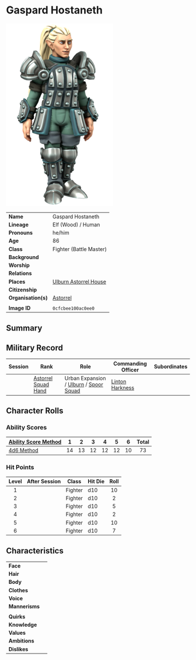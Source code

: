 # Gaspard Hostaneth

<img src="https://raw.githubusercontent.com/jesskelsall/astarus-images/main/characters/portraits/0cfcbee100ac0ee0.png" height="500" />

|||
| --- | --- |
| **Name** | Gaspard Hostaneth | character.4
| **Lineage** | Elf (Wood) / Human |
| **Pronouns** | he/him |
| **Age** | 86 |
| **Class** | Fighter (Battle Master) |
| **Background** | |
| **Worship** | |
| **Relations** | |
| **Places** | [Ulburn Astorrel House](../places/buildings/government/ulburn-astorrel-house.md) |
| **Citizenship** | |
| **Organisation(s)** | [Astorrel](../organisations/government/astorrel/astorrel.md) |
|||
| **Image ID** | `0cfcbee100ac0ee0` |

## Summary

## Military Record

| Session | Rank | Role | Commanding Officer | Subordinates |
|:---:| --- | --- | --- | --- |
|| [Astorrel Squad Hand](../organisations/government/astorrel/ranks/astorrel-squad-hand.md) | Urban Expansion / [Ulburn](../places/settlements/villages/ulburn.md) / [Spoor Squad](../organisations/government/astorrel/squads/spoor-squad.md) | [Linton Harkness](linton-harkness.md) ||

## Character Rolls

### Ability Scores

| [Ability Score Method](../mechanics/ability-score-method/ability-score-method.md) | 1 | 2 | 3 | 4 | 5 | 6 | Total |
| --- |:---:|:---:|:---:|:---:|:---:|:---:|:---:|
| [4d6 Method](../mechanics/ability-score-method/4d6-method.md) | 14 | 13 | 12 | 12 | 12 | 10 | 73 |

### Hit Points

| Level | After Session | Class | Hit Die | Roll |
|:---:|:---:| --- | --- |:---:|
| 1 || Fighter | d10 | 10 |
| 2 || Fighter | d10 | 2 |
| 3 || Fighter | d10 | 5 |
| 4 || Fighter | d10 | 2 |
| 5 || Fighter | d10 | 10 |
| 6 || Fighter | d10 | 7 |

## Characteristics

|||
| --- | --- |
| **Face** | | characteristics.2
| **Hair** | |
| **Body** | |
| **Clothes** | |
| **Voice** | |
| **Mannerisms** | |
|||
| **Quirks** | |
| **Knowledge** | |
| **Values** | |
| **Ambitions** | |
| **Dislikes** | |
